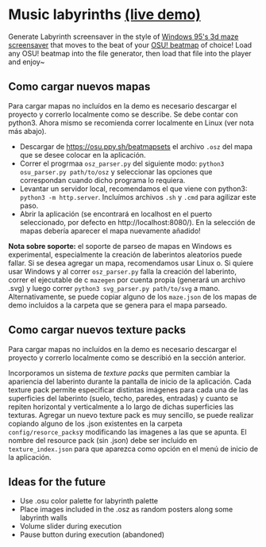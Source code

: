 # Music labyrinths [(live demo)](https://makobot-sh.github.io/music_labyrinths/)

Generate Labyrinth screensaver in the style of [Windows 95's 3d maze screensaver](https://www.youtube.com/watch?v=oRL5durPleI) that moves to the beat of your [OSU! beatmap](https://osu.ppy.sh) of choice! 
Load any OSU! beatmap into the file generator, then load that file into the player and enjoy~

## Como cargar nuevos mapas 

Para cargar mapas no incluídos en la demo es necesario descargar el proyecto y correrlo localmente como se describe. Se debe contar con python3. Ahora mismo se recomienda correr localmente en Linux (ver nota más abajo).

- Descargar de https://osu.ppy.sh/beatmapsets el archivo `.osz` del mapa que se desee colocar en la aplicación.
- Correr el progrmaa `osz_parser.py` del siguiente modo: `python3 osu_parser.py path/to/osz` y seleccionar las opciones que correspondan cuando dicho programa lo requiera.
- Levantar un servidor local, recomendamos el que viene con python3: `python3 -m http.server`. Incluímos archivos `.sh` y `.cmd` para agilizar este paso.
- Abrir la aplicación (se encontrará en localhost en el puerto seleccionado, por defecto en http://localhost:8080/). En la selección de mapas debería aparecer el mapa nuevamente añadido!

**Nota sobre soporte:** el soporte de parseo de mapas en Windows es experimental, especialmente la creación de laberintos aleatorios puede fallar. Si se desea agregar un mapa, recomendamos usar Linux o. Si quiere usar Windows y al correr `osz_parser.py` falla la creación del laberinto, correr el ejecutable de c `mazegen` por cuenta propia (generará un archivo .svg) y luego correr `python3 svg_parser.py path/to/svg` a mano. Alternativamente, se puede copiar alguno de los `maze.json` de los mapas de demo incluidos a la carpeta que se genera para el mapa parseado.

## Como cargar nuevos texture packs

Para cargar mapas no incluídos en la demo es necesario descargar el proyecto y correrlo localmente como se describió en la sección anterior.

Incorporamos un sistema de *texture packs* que permiten cambiar la apariencia del laberinto durante la pantalla de inicio de la aplicación. Cada texture pack permite especificar distintas imágenes para cada una de las superficies del laberinto (suelo, techo, paredes, entradas) y cuanto se repiten horizontal y verticalmente a lo largo de dichas superficies las texturas. Agregar un nuevo texture pack es muy sencillo, se puede realizar copiando alguno de los .json existentes en la carpeta `config/resorce_packs`y modificando las imagenes a las que se apunta. El nombre del resource pack (sin .json) debe ser incluido en `texture_index.json` para que aparezca como opción en el menú de inicio de la aplicación.

## Ideas for the future
- Use .osu color palette for labyrinth palette
- Place images included in the .osz as random posters along some labyrinth walls
- Volume slider during execution
- Pause button during execution (abandoned)


